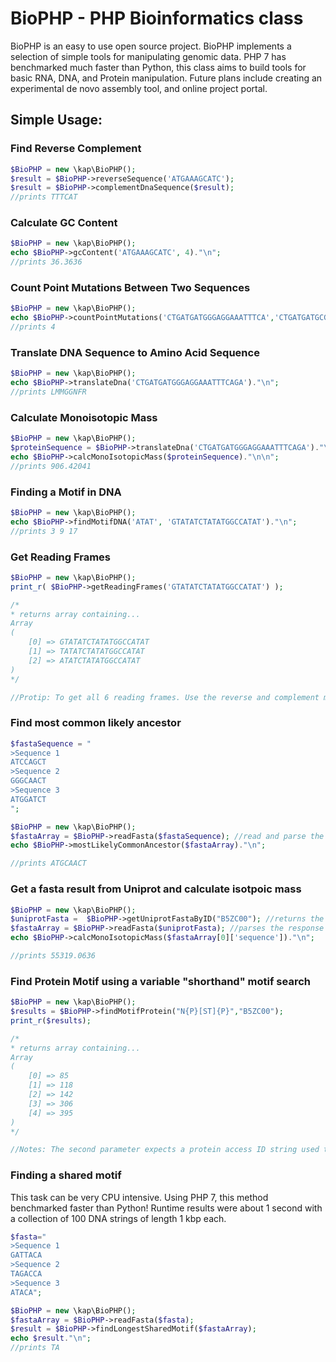 # BioPHP - PHP Bioinformatics class
BioPHP is an easy to use open source project. BioPHP implements a selection of simple tools for manipulating genomic data. PHP 7 has benchmarked much faster than Python, this class aims to build tools for basic RNA, DNA, and Protein manipulation. Future plans include creating an experimental de novo assembly tool, and online project portal. 

## Simple Usage:

### Find Reverse Complement
```php
$BioPHP = new \kap\BioPHP();
$result = $BioPHP->reverseSequence('ATGAAAGCATC');
$result = $BioPHP->complementDnaSequence($result);
//prints TTTCAT
```

### Calculate GC Content
```php
$BioPHP = new \kap\BioPHP();
echo $BioPHP->gcContent('ATGAAAGCATC', 4)."\n";
//prints 36.3636
```

### Count Point Mutations Between Two Sequences
```php
$BioPHP = new \kap\BioPHP();
echo $BioPHP->countPointMutations('CTGATGATGGGAGGAAATTTCA','CTGATGATGCGAGGGAATATCG')."\n";
//prints 4
```

### Translate DNA Sequence to Amino Acid Sequence
```php
$BioPHP = new \kap\BioPHP();
echo $BioPHP->translateDna('CTGATGATGGGAGGAAATTTCAGA')."\n";
//prints LMMGGNFR
```

### Calculate Monoisotopic Mass
```php
$BioPHP = new \kap\BioPHP();
$proteinSequence = $BioPHP->translateDna('CTGATGATGGGAGGAAATTTCAGA')."\n";
echo $BioPHP->calcMonoIsotopicMass($proteinSequence)."\n\n";
//prints 906.42041
```

### Finding a Motif in DNA
```php
$BioPHP = new \kap\BioPHP();
echo $BioPHP->findMotifDNA('ATAT', 'GTATATCTATATGGCCATAT')."\n";
//prints 3 9 17
```

### Get Reading Frames
```php
$BioPHP = new \kap\BioPHP();
print_r( $BioPHP->getReadingFrames('GTATATCTATATGGCCATAT') );

/*
* returns array containing...
Array
(
    [0] => GTATATCTATATGGCCATAT
    [1] => TATATCTATATGGCCATAT
    [2] => ATATCTATATGGCCATAT
)
*/

//Protip: To get all 6 reading frames. Use the reverse and complement methods, then pass the result to getReadingFrames()
```


### Find most common likely ancestor
```php
$fastaSequence = "
>Sequence 1
ATCCAGCT
>Sequence 2
GGGCAACT
>Sequence 3
ATGGATCT
";

$BioPHP = new \kap\BioPHP();
$fastaArray = $BioPHP->readFasta($fastaSequence); //read and parse the sequences
echo $BioPHP->mostLikelyCommonAncestor($fastaArray)."\n";

//prints ATGCAACT
```


### Get a fasta result from Uniprot and calculate isotpoic mass
```php
$BioPHP = new \kap\BioPHP();
$uniprotFasta =  $BioPHP->getUniprotFastaByID("B5ZC00"); //returns the result from Uniprot as a string
$fastaArray = $BioPHP->readFasta($uniprotFasta); //parses the response
echo $BioPHP->calcMonoIsotopicMass($fastaArray[0]['sequence'])."\n";

//prints 55319.0636
```


### Find Protein Motif using a variable "shorthand" motif search
```php
$BioPHP = new \kap\BioPHP();
$results = $BioPHP->findMotifProtein("N{P}[ST]{P}","B5ZC00");
print_r($results);

/*
* returns array containing...
Array
(
    [0] => 85
    [1] => 118
    [2] => 142
    [3] => 306
    [4] => 395
)
*/

//Notes: The second parameter expects a protein access ID string used to lookup the full sequence via UniProt.
```


### Finding a shared motif
This task can be very CPU intensive. Using PHP 7, this method benchmarked faster than Python! Runtime results were about 1 second with
a collection of 100 DNA strings of length 1 kbp each.
```php
$fasta="
>Sequence 1
GATTACA
>Sequence 2
TAGACCA
>Sequence 3
ATACA";

$BioPHP = new \kap\BioPHP();
$fastaArray = $BioPHP->readFasta($fasta);
$result = $BioPHP->findLongestSharedMotif($fastaArray);
echo $result."\n";
//prints TA

```